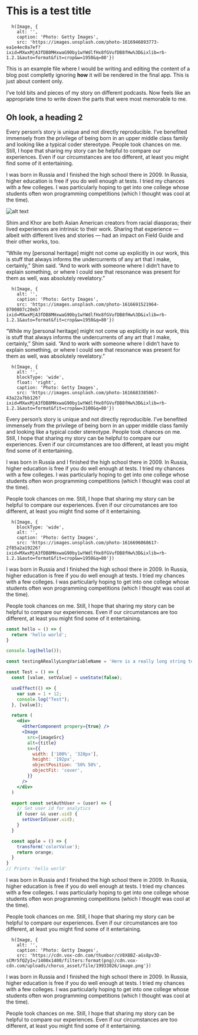 # This is a test title

```marksy
  h(Image, { 
    alt: '', 
    caption: 'Photo: Getty Images',
    src: 'https://images.unsplash.com/photo-1616946893773-ea1e4ec0a7ef?ixid=MXwxMjA3fDB8MHxwaG90by1wYWdlfHx8fGVufDB8fHw%3D&ixlib=rb-1.2.1&auto=format&fit=crop&w=1950&q=80'})
```

This is an example file where I would be writing and editing the content of a blog post completly ignoring **how** it will be rendered in the final app. This is just about content only.

I’ve told bits and pieces of my story on different podcasts. Now feels like an appropriate time to write down the parts that were most memorable to me.

## Oh look, a heading 2

Every person’s story is unique and not directly reproducible. I’ve benefited immensely from the privilege of being born in an upper middle class family and looking like a typical coder stereotype. People took chances on me. Still, I hope that sharing my story can be helpful to compare our experiences. Even if our circumstances are too different, at least you might find some of it entertaining.

I was born in Russia and I finished the high school there in 2009. In Russia, higher education is free if you do well enough at tests. I tried my chances with a few colleges. I was particularly hoping to get into one college whose students often won programming competitions (which I thought was cool at the time).

![alt text](https://images.unsplash.com/photo-1616707439961-8ac6befbb678?ixid=MXwxMjA3fDB8MHxwaG90by1wYWdlfHx8fGVufDB8fHw%3D&ixlib=rb-1.2.1&auto=format&fit=crop&w=3150&q=80 "Logo Title Text 1")

Shim and Khor are both Asian American creators from racial diasporas; their lived experiences are intrinsic to their work. Sharing that experience — albeit with different lives and stories — had an impact on Field Guide and their other works, too.

“While my [personal heritage] might not come up explicitly in our work, this is stuff that always informs the undercurrents of any art that I make, certainly,” Shim said. “And to work with someone where I didn’t have to explain something, or where I could see that resonance was present for them as well, was absolutely revelatory.”

```marksy
  h(Image, { 
    alt: '', 
    caption: 'Photo: Getty Images',
    src: 'https://images.unsplash.com/photo-1616691521964-0700807c20eb?ixid=MXwxMjA3fDB8MHxwaG90by1wYWdlfHx8fGVufDB8fHw%3D&ixlib=rb-1.2.1&auto=format&fit=crop&w=1950&q=80'})
```

“While my [personal heritage] might not come up explicitly in our work, this is stuff that always informs the undercurrents of any art that I make, certainly,” Shim said. “And to work with someone where I didn’t have to explain something, or where I could see that resonance was present for them as well, was absolutely revelatory.”

```marksy
  h(Image, { 
    alt: '', 
    blockType: 'wide',
    float: 'right',
    caption: 'Photo: Getty Images',
    src: 'https://images.unsplash.com/photo-1616683385067-43a22a7bb126?ixid=MXwxMjA3fDB8MHxwaG90by1wYWdlfHx8fGVufDB8fHw%3D&ixlib=rb-1.2.1&auto=format&fit=crop&w=3100&q=80'})
```

Every person’s story is unique and not directly reproducible. I’ve benefited immensely from the privilege of being born in an upper middle class family and looking like a typical coder stereotype. People took chances on me. Still, I hope that sharing my story can be helpful to compare our experiences. Even if our circumstances are too different, at least you might find some of it entertaining.

I was born in Russia and I finished the high school there in 2009. In Russia, higher education is free if you do well enough at tests. I tried my chances with a few colleges. I was particularly hoping to get into one college whose students often won programming competitions (which I thought was cool at the time).

People took chances on me. Still, I hope that sharing my story can be helpful to compare our experiences. Even if our circumstances are too different, at least you might find some of it entertaining.

```marksy
  h(Image, { 
    blockType: 'wide', 
    alt: '', 
    caption: 'Photo: Getty Images',
    src: 'https://images.unsplash.com/photo-1616696068617-2f85a2a19226?ixid=MXwxMjA3fDB8MHxwaG90by1wYWdlfHx8fGVufDB8fHw%3D&ixlib=rb-1.2.1&auto=format&fit=crop&w=1950&q=80'})
```
I was born in Russia and I finished the high school there in 2009. In Russia, higher education is free if you do well enough at tests. I tried my chances with a few colleges. I was particularly hoping to get into one college whose students often won programming competitions (which I thought was cool at the time).

People took chances on me. Still, I hope that sharing my story can be helpful to compare our experiences. Even if our circumstances are too different, at least you might find some of it entertaining.

```jsx
const hello = () => {
  return 'hello world';
}

console.log(hello());

const testingAReallyLongVariableName = 'Here is a really long string to go with it';

const Test = () => {
  const [value, setValue] = useState(false);

  useEffect(() => {
    var sum = 1 + 12;
    console.log("Test");
  }, [value]);

  return (
    <div>
      <OtherComponent propery={true} />
      <Image
        src={imageSrc}
        alt={title}
        sx={{
          width: ['100%', '328px'],
          height: '192px',
          objectPosition: '50% 50%',
          objectFit: 'cover',
        }}
      />
    </div>
  )

  export const setAuthUser = (user) => {
    // Set user id for analytics
    if (user && user.uid) {
      setUserId(user.uid);
    }
  }

  const apple = () => {
    transform('colorValue');
    return orange;
  }
}
// Prints 'hello world'
```
I was born in Russia and I finished the high school there in 2009. In Russia, higher education is free if you do well enough at tests. I tried my chances with a few colleges. I was particularly hoping to get into one college whose students often won programming competitions (which I thought was cool at the time).

People took chances on me. Still, I hope that sharing my story can be helpful to compare our experiences. Even if our circumstances are too different, at least you might find some of it entertaining.

```marksy
  h(Image, { 
    alt: '', 
    caption: 'Photo: Getty Images',
    src: 'https://cdn.vox-cdn.com/thumbor/cV8X8BZ-aGs8pv3D-sCMr5fQZyI=/1400x1400/filters:format(png)/cdn.vox-cdn.com/uploads/chorus_asset/file/19933026/image.png'})
```

I was born in Russia and I finished the high school there in 2009. In Russia, higher education is free if you do well enough at tests. I tried my chances with a few colleges. I was particularly hoping to get into one college whose students often won programming competitions (which I thought was cool at the time).

People took chances on me. Still, I hope that sharing my story can be helpful to compare our experiences. Even if our circumstances are too different, at least you might find some of it entertaining.

